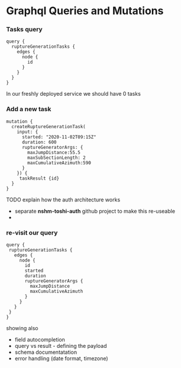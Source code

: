 # Graphql Queries and Mutations

### Tasks query

```
query {
  ruptureGenerationTasks {
    edges {
      node {
        id
      }
    }
  }
}

```
In our freshly deployed service we should have 0 tasks


### Add a new task 

```
mutation {
  createRuptureGenerationTask(
    input: {
      started: "2020-11-02T09:15Z"
      duration: 600
      ruptureGeneratorArgs: {
        maxJumpDistance:55.5
        maxSubSectionLength: 2
        maxCumulativeAzimuth:590
      }
    }) {   
     taskResult {id}
  } 
}
```
TODO explain how the auth architecture works

 - separate **nshm-toshi-auth** github project to make this re-useable
 - 


 ### re-visit our query

 ```
query {
  ruptureGenerationTasks {
    edges {
      node {
        id
        started
        duration
        ruptureGeneratorArgs {
          maxJumpDistance
          maxCumulativeAzimuth
        }
      }
    }
  }
}

```
showing also
 - field autocompletion
 - query vs result - defining the payload
 - schema documentatation
 - error handling (date format, timezone)
